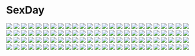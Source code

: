 # SexDay
![](https://konachan.com/image/5fc14514983df32b3df2e8cf337e51c0/Konachan.com%20-%20102898%202girls%20akemi_homura%20bow%20bow_%28weapon%29%20kaname_madoka%20long_hair%20mahou_shoujo_madoka_magica%20pink_hair%20ultimate_madoka%20weapon%20wings.jpg)
![](https://konachan.com/image/7b648072cbda929685800d23347150fe/Konachan.com%20-%2043267%20bikini%20hisahiko%20minaki_tomine%20super_robot_wars%20swimsuit.jpg)
![](https://konachan.com/image/cc7929c02c4702e8c8d27f4cc99c5de8/Konachan.com%20-%20183238%20black_hair%20brown_eyes%20hakusai%20kagerou_project%20kneehighs%20long_hair%20scarf%20school_uniform%20tateyama_ayano.jpg)
![](https://konachan.com/image/e15ef7bf42b3fc4a9bcb619ed6eb56cc/Konachan.com%20-%20135676%20black_eyes%20black_hair%20car%20cigarette%20glasses%20gun%20hat%20koh_%28minagi_kou%29%20original%20police%20short_hair%20weapon.jpg)
![](https://konachan.com/image/d4556fc9dbcda01b6bf0c642f40644d0/Konachan.com%20-%20132948%20guitar%20hatsune_miku%20instrument%20nanaku_teiru%20vocaloid.jpg)
![](https://konachan.com/image/537e52c59e00da11e94dedda1011c956/Konachan.com%20-%2016948%20aquaplus%20headphones%20leaf%20mitsumi_misato%20to_heart%20to_heart_2%20yuzuhara_konomi.jpg)
![](https://konachan.com/image/9c3970ae63481e351898a8af2b95ad56/Konachan.com%20-%20204041%20bow%20breasts%20candy%20chocolate%20cleavage%20cross%20flowers%20food%20grimgrim%20long_hair%20original%20petals%20pocky%20red_eyes%20stockings%20thighhighs%20white_hair.jpg)
![](https://konachan.com/jpeg/898dcc1b5a9354088b5aa2244a9aec81/Konachan.com%20-%20158715%20aqua_eyes%20aqua_hair%20blush%20caidychen%20hatsune_miku%20long_hair%20school_uniform%20skirt%20thighhighs%20twintails%20vocaloid%20zettai_ryouiki.jpg)
![](https://konachan.com/image/b5829ec06d02b584e44231ef5be28e23/Konachan.com%20-%2075145%20kagamine_len%20kagamine_rin%20male%20vocaloid.jpg)
![](https://konachan.com/image/fb0a6f76b9ccce5c5db25ca446b094bb/Konachan.com%20-%2036036%20all_male%20blue_eyes%20blue_hair%20kaito%20male%20scarf%20vocaloid%20white.jpg)
![](https://konachan.com/image/ab13f51c2cd06b453b36a67768eb57c9/Konachan.com%20-%2085935%20hirasawa_yui%20jpeg_artifacts%20k-on%21.jpg)
![](https://konachan.com/jpeg/00e3465b534f14f776fb33fce2d58864/Konachan.com%20-%20257620%20animal_ears%20black_hair%20bow%20breasts%20brown_eyes%20dark_skin%20glasses%20long_hair%20pink_hair%20scarf%20school_uniform%20skirt%20thighhighs%20twintails%20white_hair.jpg)
![](https://konachan.com/image/d4d2ed505ebd762fcb42be84d46e203b/Konachan.com%20-%2063751%20favorite%20game_cg%20hoshizora_no_memoria%20long_hair%20mare_s_ephemeral%20ribbons%20white_hair%20yellow_eyes.jpg)
![](https://konachan.com/image/2bae604f1f329a0e7abb23915ff0ab3a/Konachan.com%20-%20211579%20anthropomorphism%20brown_eyes%20brown_hair%20japanese_clothes%20kantai_collection%20kimono%20naka_%28kancolle%29%20nichi_doriimu%20sendai_%28kancolle%29%20short_hair.jpg)
![](https://konachan.com/jpeg/874343cac31433f802a589b4b1025ed2/Konachan.com%20-%20157062%20brown_hair%20school_uniform%20sky%20tagme%20tears.jpg)
![](https://konachan.com/jpeg/d844a6e4e123280ee3a003cb2747db96/Konachan.com%20-%20231898%20blue_eyes%20camera%20charlotte%20gray_hair%20kusunoki_goya%20long_hair%20night%20school_uniform%20skirt%20stars%20tomori_nao.jpg)
![](https://konachan.com/image/d345a33b5137dc2cb1b1bcdd95d644ea/Konachan.com%20-%20204225%20bicolored_eyes%20choker%20date_a_live%20dress%20gothic%20goth-loli%20gun%20haraguroi_you%20headdress%20lolita_fashion%20long_hair%20tokisaki_kurumi%20twintails%20weapon.jpg)
![](https://konachan.com/image/27671210f33aa3b5272113895fe4e978/Konachan.com%20-%2092265%20hatsune_miku%20kaito%20male%20vocaloid.jpg)
![](https://konachan.com/image/b06e117499035c05dc213644293ab8ef/Konachan.com%20-%20124398%202girls%20bili_girl_22%20bili_girl_33%20blue_hair%20christmas%20hao_%28patinnko%29%20hat%20long_hair%20purple_eyes%20red_eyes%20santa_costume%20santa_hat%20snow%20thighhighs.jpg)
![](https://konachan.com/image/d8d78e8e17fd43e00a7be8787c4654e1/Konachan.com%20-%2022595%20iwakura_lain%20serial_experiments_lain.jpg)
![](https://konachan.com/image/8768ff48c540240228b66fa98b05535b/Konachan.com%20-%20206170%20armor%20cameltoe%20long_hair%20moeru%21%20no_bra%20sword%20tagme_%28character%29%20thomasz%20watermark%20weapon.jpg)
![](https://konachan.com/image/1ab9744d0be7791352fdec8b78b5f85c/Konachan.com%20-%20279034%20anal%20anus%20aqua_eyes%20bed%20breasts%20censored%20cum%20eichi%20long_hair%20nipples%20penis%20pussy%20sennen_sensou_aigis%20thighhighs%20white_hair.jpg)
![](https://konachan.com/jpeg/cdc04938d7b2dd8c4ff5960f80f9bb4e/Konachan.com%20-%20158670%20blonde_hair%20bubbles%20hii101%20kagerou_project%20kano_shuuya%20mask%20red_eyes%20short_hair%20underwater%20water%20yohanashi_diseibu_%28vocaloid%29.jpg)
![](https://konachan.com/jpeg/9484edd3f7372fd781eb700e9c74537e/Konachan.com%20-%20260444%20aqua_eyes%20aqua_hair%20close%20hatsune_miku%20long_hair%20san%27nomiya%20scarf%20snow%20twintails%20vocaloid%20winter.jpg)
![](https://konachan.com/jpeg/9e288a9a3111afe0082e46bde19a531b/Konachan.com%20-%20184192%20bow%20dress%20green_hair%20hat%20long_hair%20microphone%20panties%20thighhighs%20touhoku_zunko%20underwear%20vocaloid%20voiceroid%20yellow_eyes%20yuzumiya_mono.jpg)
![](https://konachan.com/image/13e14f73976616e29addb62a037cf4d0/Konachan.com%20-%2018230%20adiemus_sarah%20sawachika_eri%20school_rumble%20suou_mikoto%20takano_akira%20tsukamoto_tenma%20tsukamoto_yakumo.jpg)
![](https://konachan.com/jpeg/00421b38d4256b61d01544a78db9b90a/Konachan.com%20-%20298154%202girls%20ass%20bath%20bathtub%20blush%20brown_eyes%20brown_hair%20cropped%20hulotte%20ikegami_akane%20makiya_kasumi%20makiya_sumika%20nipples%20nude%20wet%20with_ribbon.jpg)
![](https://konachan.com/jpeg/037e2b9840ec5d7dde36c3922cdee30a/Konachan.com%20-%2085799%20ass%20bikini_top%20blue_eyes%20breasts%20cleavage%20gray_hair%20long_hair%20majikina_mina%20mikan_%285555%29%20ponytail%20samurai_spirits%20transparent.jpg)
![](https://konachan.com/image/ab43beb40141401a8beb57b8940a480d/Konachan.com%20-%20168876%20elbow_gloves%20gloves%20gray_hair%20green_eyes%20kiwamu%20long_hair%20navel%20original%20thighhighs.jpg)
![](https://konachan.com/image/df4f0faf40fe4c59809a4a3c0381e150/Konachan.com%20-%2094840%20animal%20animal_ears%20blonde_hair%20blue_eyes%20blue_hair%20bow%20dress%20green_hair%20group%20hat%20miko%20red_eyes%20snake%20touhou%20white_hair%20wolfgirl%20yellow_eyes.jpg)
![](https://konachan.com/image/7e3f1c09f8f2171140ca53453dc0eb4f/Konachan.com%20-%2044353%202girls%20anus%20aqua_eyes%20ass%20breasts%20fairy%20flat_chest%20glasses%20long_hair%20navel%20nipples%20nude%20orange_hair%20pink_hair%20pussy%20twintails%20uncensored%20wings.jpg)
![](https://konachan.com/jpeg/fbba14e494ce7072f09008ac63aff481/Konachan.com%20-%20242357%20aqua_eyes%20bow%20ek_masato%20eromanga-sensei%20gray_hair%20izumi_sagiri%20loli%20long_hair%20shorts.jpg)
![](https://konachan.com/image/f9fd09b6a6a7478c7d27deec12a3ba76/Konachan.com%20-%2042107%20fairy%20green_eyes%20hat%20lily_white%20long_hair%20orange_hair%20ribbons%20touhou.jpg)
![](https://konachan.com/jpeg/861457d3bf66a4b3d3b3388f6e85329d/Konachan.com%20-%20229906%20anthropomorphism%20anus%20black_hair%20blush%20breasts%20censored%20close%20haruna_%28kancolle%29%20headband%20long_hair%20navel%20nipples%20nude%20pussy%20red_eyes%20spread_legs%20tears.jpg)
![](https://konachan.com/jpeg/f51ba23789841364d6e28b1bfcacee6a/Konachan.com%20-%20150824%20akinashi_yuu%20fairys%20game_cg%20ima_sugu_onii-chan_ni_imouto_da_tte_iitai%21%20mitani_ayumu.jpg)
![](https://konachan.com/jpeg/a52a0d59148e633469e99deedb341ec8/Konachan.com%20-%20171200%20boots%20bow%20brown_hair%20cakerolls%20dress%20earmuffs%20headphones%20long_hair%20pantyhose%20pink%20pink_eyes%20pink_hair%20scarf%20shorts%20skirt%20thighhighs%20umbrella%20utau.jpg)
![](https://konachan.com/jpeg/dde9f165b36536a01777b89b5b8ad4a0/Konachan.com%20-%20142177%20group%20tagme.jpg)
![](https://konachan.com/image/6434da67da9ae96e119cfc5c7e787802/Konachan.com%20-%20114285%20hinanawi_tenshi%20porurin%20shameimaru_aya%20touhou.jpg)
![](https://konachan.com/jpeg/4c968ba0f94cefcb9338f04cb45e89fb/Konachan.com%20-%2046498%20junk_force%20komatsu_eiji%20liza%20louis%20mamet%20mill%20wooty.jpg)
![](https://konachan.com/image/d930b0ba004a6fb47d4297bda803e70c/Konachan.com%20-%20125040%20blonde_hair%20blue_eyes%20bow%20kagamine_rin%20red_eyes%20rokuroku%20vocaloid.jpg)
![](https://konachan.com/image/6ef8c004f429d7743c2de79e3920ffe0/Konachan.com%20-%20237522%20aliasing%20blush%20goggles%20gray_hair%20imachireki%20loli%20orange_eyes%20short_hair%20swim_ring%20swimsuit%20water.jpg)
![](https://konachan.com/image/77cb02fa32520ae3580c513d9ff907cf/Konachan.com%20-%20231411%20aliasing%20barefoot%20black_hair%20fate_grand_order%20fate_%28series%29%20ishtar_%28fate_grand_order%29%20jh%20long_hair%20navel%20yellow_eyes.jpg)
![](https://konachan.com/image/3960eefcd01e7a35001937943e26079b/Konachan.com%20-%2080860%20bed%20blonde_hair%20blue_eyes%20book%20long_hair%20original%20panties%20underwear.jpg)
![](https://konachan.com/image/20f332b807cb52d8e6520c683646788c/Konachan.com%20-%20277505%20888myrrh888%20anthropomorphism%20bed%20blush%20braids%20brown_hair%20green_eyes%20kantai_collection%20long_hair%20ponytail%20shigure_%28kancolle%29.jpg)
![](https://konachan.com/image/b280dce55c0956b7651d8d07677aa0a2/Konachan.com%20-%20181421%20blue_eyes%20blue_hair%20boots%20dress%20glasses%20group%20kneehighs%20long_hair%20navel%20necklace%20ponytail%20red_eyes%20red_hair%20scarf%20socks%20stockings%20tie%20twintails%20vice.jpg)
![](https://konachan.com/jpeg/98b78314aee8126de9ece8db803e4ef7/Konachan.com%20-%20116689%20bra%20breasts%20brown_eyes%20brown_hair%20game_cg%20kotoharu_kanon%20long_hair%20lunaris_filia%20mikagami_mamizu%20navel%20nipples%20panties%20thighhighs%20underwear%20whirlpool.jpg)
![](https://konachan.com/image/4b6a78ee16190647d89a48ad38432d97/Konachan.com%20-%20206230%20ass_grab%20brown_hair%20gloves%20hat%20heart%20kokuyouseki%20neitifasu%20original%20panties%20police%20red_eyes%20short_hair%20underwear%20uniform%20upskirt%20wink.jpg)
![](https://konachan.com/image/be3958f41eb2fea1e6e9ed1ce7779eb6/Konachan.com%20-%20256455%20animal_ears%20dress%20fate_extra%20fate_extra_ccc%20fate_%28series%29%20flowers%20foxgirl%20hino_hinako%20long_hair%20pink_hair%20ribbons%20tail%20yellow_eyes.jpg)
![](https://konachan.com/image/2a0e30afa774ece95a72c8ff313cc62d/Konachan.com%20-%20112428%20cherry_blossoms%20clouds%20dress%20flowers%20hat%20inuboe%20moon%20petals%20pink_eyes%20pink_hair%20ribbons%20saigyouji_yuyuko%20short_hair%20sky%20touhou.jpg)
![](https://konachan.com/image/7e305a6cb37006c18e98888c7ce23442/Konachan.com%20-%20124489%20hanekawa_tsubasa%20monogatari_%28series%29%20nisemonogatari.jpg)
![](https://konachan.com/image/d04e0b7c24a1dff525248d59567e605d/Konachan.com%20-%2014261%20paranoia_agent.jpg)
![](https://konachan.com/image/50e990cc23a8d19a8f51b136b1460b62/Konachan.com%20-%20168118%20all_male%20flowers%20kaoru1986%20male%20original%20short_hair%20shorts.jpg)
![](https://konachan.com/jpeg/f81fb4b6a6c907643e57611d1b773892/Konachan.com%20-%20256448%20blonde_hair%20breasts%20chain%20elbow_gloves%20fate_grand_order%20fate_%28series%29%20flowers%20gloves%20green_eyes%20headdress%20no_bra%20ryota_%28ry_o_ta%29%20white.jpg)
![](https://konachan.com/image/64096302e54d0626f697703b0652a686/Konachan.com%20-%2016896%20anthropomorphism%20firefox.jpg)
![](https://konachan.com/image/c711e2d960335cfeca19e86a33b14ba5/Konachan.com%20-%20207951%20all_male%20bubbles%20judas%20kanagi%20leon_magnus%20male%20tales_of_destiny%20water.jpg)
![](https://konachan.com/image/0fdcee6c29ba4d094e2741f19d8b237c/Konachan.com%20-%20253338%202girls%20azur_lane%20bandage%20breasts%20catsizuru%20chain%20collar%20foxgirl%20halloween%20long_hair%20pantyhose%20ponytail%20pumpkin%20sarashi%20sword%20tail%20underwear%20weapon.jpg)
![](https://konachan.com/jpeg/b758892bfbd71d061343dc87b57fde17/Konachan.com%20-%2091874%20game_cg%20loli%20ooizumi_mai%20real_imouto_ga_iru_ooizumi-kun_no_baai%20school_swimsuit%20swimsuit%20takoyaki_%28roast%29.jpg)
![](https://konachan.com/image/47aed4af6006da98b85c095e3a7dc2ec/Konachan.com%20-%2027295%20amelia_weeksite%20scarlett.jpg)
![](https://konachan.com/image/dc08aca2a23a61501a44263c08ececea/Konachan.com%20-%20301889%20arknights%20ch%27en_%28arknights%29%20horns%20ssangbong-llama.jpg)
![](https://konachan.com/image/7550190c5943ac9acd60d8564178026c/Konachan.com%20-%2024186%20loveless.jpg)
![](https://konachan.com/image/14eff963be76d972e277d215e3c6dbdb/Konachan.com%20-%20126373%20animal_ears%20dress%20long_hair%20nanakase_yui%20nekonade_distortion%20red_hair%20t-ray%20tail%20thighhighs.jpg)
![](https://konachan.com/image/bc88a8227a76f03809d629dfaa7ef056/Konachan.com%20-%20284871%20barefoot%20beach%20breasts%20brown_hair%20cleavage%20drink%20food%20fruit%20long_hair%20original%20phano_%28125042%29%20see_through%20shorts%20swim_ring%20water%20watermelon.jpg)
![](https://konachan.com/image/7ef2b27f641ac66cfedf3e3a3321e378/Konachan.com%20-%20243109%20animal%20brown_hair%20building%20city%20clouds%20dog%20hat%20long_hair%20original%20sho_%28shoichi-kokubun%29%20skirt%20sky.jpg)
![](https://konachan.com/jpeg/60b382635a5d9d20ab29256a028ab288/Konachan.com%20-%2027122%20komori_kiri%20sayonara_zetsubou_sensei%20vector.jpg)
![](https://konachan.com/image/a5b6e74ccb948dcd8827c46726ee209e/Konachan.com%20-%20159946%20brown_eyes%20chii%20chobits%20long_hair.jpg)
![](https://konachan.com/image/bef191ae81749ac5fff754bbe17d8ae9/Konachan.com%20-%20160846%20amemura_%28caramelo%29%20animal_ears%20desert%20kaze_no_tabi_bito%20landscape%20ruins%20scenic.jpg)
![](https://konachan.com/image/41c7186060f6d0d51ef7e7a1cfba1f13/Konachan.com%20-%2049279%20animal_ears%20japanese_clothes%20kisuke%20kongiku%20momohime%20oboro_muramasa%20sword%20weapon%20wool%20yuzuruha.jpg)
![](https://konachan.com/image/93923807a8b9180caa4baaf4c064ffcd/Konachan.com%20-%2019047%20all_male%20male%20naruto%20uzumaki_naruto.jpg)
![](https://konachan.com/image/bbd04aa8dcedeab912198aa4be55b4fe/Konachan.com%20-%2022895%20long_hair%20red_eyes%20red_hair%20scan%20school_uniform%20shakugan_no_shana%20shana%20sword%20thighhighs%20weapon%20zettai_ryouiki.jpg)
![](https://konachan.com/image/0c804f8b6fdcea7116d8cd503ec5cbb5/Konachan.com%20-%20299103%20black_hair%20building%20city%20gloves%20horns%20long_hair%20navel%20original%20rain%20shorts%20tenmaso%20water.jpg)
![](https://konachan.com/jpeg/a12e82670b2e5de6f6aff8e22a37d65a/Konachan.com%20-%20197080%20blush%20bow%20game_cg%20inaba_meguru%20kneehighs%20muririn%20panties%20sanoba_witch%20school_uniform%20skirt%20underwear%20yuzusoft.jpg)
![](https://konachan.com/jpeg/b9c79acccec6d8d74c3db756a8215041/Konachan.com%20-%20270855%20apple%20bow%20bubbles%20candy%20fan%20festival%20fireworks%20food%20fruit%20gray_eyes%20gray_hair%20group%20loli%20long_hair%20mask%20night%20sky%20summer%20twintails%20wristwear%20yukata.jpg)
![](https://konachan.com/image/5316b9ae50529348fde87357ab2e9880/Konachan.com%20-%20147086%20blue_eyes%20headphones%20long_hair%20magister_%28bigbakunyuu%29%20megurine_luka%20pink_hair%20vocaloid.jpg)
![](https://konachan.com/jpeg/668d086c7d8b6adf18d4705493f306f4/Konachan.com%20-%20155772%20animal_ears%20blonde_hair%20blue_eyes%20breasts%20bunny_ears%20bunnygirl%20cleavage%20game_cg%20hapymaher%20koku%20navel%20panties%20purple_software%20stockings%20underwear.jpg)
![](https://konachan.com/image/0b68212e41ff0d550be4fbe9fbec723b/Konachan.com%20-%2060331%20breasts%20game_cg%20meri_chri%20mikagami_mamizu%20nude%20purple_eyes%20seiya_mashiro%20whirlpool.jpg)
![](https://konachan.com/image/0a17940026ce5bee414c756e5d7fe7ad/Konachan.com%20-%2043592%20breasts%20censored%20code_geass%20kallen_stadtfeld%20nipples%20nude.jpg)
![](https://konachan.com/jpeg/16763b7081b5613587efe7d6135a180c/Konachan.com%20-%20283900%20animal_ears%20bed%20blue_eyes%20breasts%20foxgirl%20gainoob%20kurona_reole%20long_hair%20nude%20original%20purple_hair%20tail%20watermark.jpg)
![](https://konachan.com/image/962eba1a857771aeee0ae69bc0141bcd/Konachan.com%20-%2014118%20animal_ears%20hazuki%20tsukuyomi_moon_phase.jpg)
![](https://konachan.com/image/6ad5162f99fda670a731d9b53900b829/Konachan.com%20-%20189469%20aqua_eyes%20black_hair%20fate_%28series%29%20fate_stay_night%20hym9594%20long_hair%20skirt%20thighhighs%20tohsaka_rin%20zettai_ryouiki.jpg)
![](https://konachan.com/jpeg/2015159973b58ad00ee2f8ee9b23b8c3/Konachan.com%20-%20254690%20anus%20ass%20barefoot%20blush%20breasts%20fate_%28series%29%20gloves%20long_hair%20nipples%20panties%20purple_eyes%20purple_hair%20pussy%20twintails%20uncensored%20underwear%20yellow.jpg)
![](https://konachan.com/image/8ac37e39ca847bb28880d7a2c77cfc39/Konachan.com%20-%20123976%20blonde_hair%20bow%20headphones%20kagamine_rin%20shorts%20temari_%28deae%29%20thighhighs%20vocaloid.jpg)
![](https://konachan.com/image/56b30b095ac33c370076c8be8360fa98/Konachan.com%20-%20112484%20bed%20blood%20blue_eyes%20breasts%20brown_hair%20censored%20game_cg%20long_hair%20lucie%20nipples%20penis%20sex%20shinohara_sera%20spread_legs%20thighhighs%20twintails.jpg)
![](https://konachan.com/jpeg/56f4836b86a5f0c26cb416f166f5a0ab/Konachan.com%20-%20247530%20animal%20bird%20blonde_hair%20enkidu%20fate_%28series%29%20gilgamesh%20green_eyes%20green_hair%20long_hair%20male%20necklace%20red_eyes%20short_hair%20waifu2x%20wristwear%20xia_%28ryugo%29.jpg)
![](https://konachan.com/jpeg/883af1b7c7303c0558d4992b62c6e674/Konachan.com%20-%20152778%20black_hair%20breasts%20glasses%20hanekawa_tsubasa%20long_hair%20monogatari_%28series%29%20nagamon%20nipples%20nude%20open_shirt%20purple_eyes.jpg)
![](https://konachan.com/image/a79d7dfefab294c688fcb03ad4cd571f/Konachan.com%20-%20261050%20animal%20bed%20black_hair%20book%20cat%20computer%20gray_eyes%20long_hair%20original%20shorts%20tattoo%20tomiya_%28tomiya2117%29.jpg)
![](https://konachan.com/image/e176c1e720195f5e794ef4d0b511293b/Konachan.com%20-%20132692%20dress%20elbow_gloves%20gloves%20long_hair%20pink_hair%20red_eyes%20sword%20weapon%20yuna_%28rutera%29.jpg)
![](https://konachan.com/image/90a164c455db032c78f4011b7f423932/Konachan.com%20-%20124788%202girls%20animal_ears%20cape%20hat%20kneehighs%20monochrome%20mystia_lorelei%20short_hair%20takeuma%20thighhighs%20touhou%20wings%20wriggle_nightbug.jpg)
![](https://konachan.com/jpeg/428e067d6e227abc9cdcc024d20b44ea/Konachan.com%20-%20190969%20book%20green_hair%20kagerou_project%20kano_shuuya%20kido_tsubomi%20kiss%20kneehighs%20long_hair%20male%20mikanururu%20ponytail%20short_hair%20sunset.jpg)
![](https://konachan.com/image/257b99881400dff4be84d9da9e2ce156/Konachan.com%20-%2031879%20black_hair%20blush%20censored%20cum%20favorite%20fellatio%20game_cg%20happy_margaret%21%20japanese_clothes%20kitanoji_nozomi%20kokonoka%20long_hair%20penis%20yellow_eyes.jpg)
![](https://konachan.com/jpeg/3e85afaf9fc478fa4eefca00697554b1/Konachan.com%20-%20120954%20bed%20bra%20game_cg%20ikura_nagisa%20katase_aki%20mashiro_summer%20panties%20short_hair%20underwear.jpg)
![](https://konachan.com/image/2f21ff11eafff5f784412916fcd3efc5/Konachan.com%20-%20180421%20black_eyes%20black_hair%20flowers%20flowers_%28game%29%20innocent_grey%20long_hair%20shirahane_suou%20sugina_miki.jpg)
![](https://konachan.com/image/3a36cf68590dcb1625d4aebb983757fc/Konachan.com%20-%2091719%20bandaid%20original%20otorih%20panties%20school_uniform%20tears%20underwear.jpg)
![](https://konachan.com/image/e2928f6cec3dd1e8d828f23b17e913a4/Konachan.com%20-%2044742%20amber%20darker_than_black.jpg)
![](https://konachan.com/image/8c571c5596e27e9945809dc55d53acbb/Konachan.com%20-%20176940%20blue_eyes%20headphones%20original%20white_hair%20zhang_xiao_bo.jpg)
![](https://konachan.com/image/21d11993070198dbd22a1e4964337f1c/Konachan.com%20-%2013866%20boots%20girls_bravo%20kojima_kirie%20koyomi_hare_nanaka%20miharu_sena_kanaka%20motorcycle%20pink_hair%20umbrella%20white%20wink.jpg)
![](https://konachan.com/image/9da4dfdba0d48f5d4701e086f66f57ef/Konachan.com%20-%20118490%20bakemonogatari%20black_hair%20glasses%20hanekawa_tsubasa%20long_hair%20monogatari_%28series%29%20purple_eyes%20vector.jpg)
![](https://konachan.com/jpeg/8758b6dbe6089db48e3f1c34a3219e7a/Konachan.com%20-%20299056%20animal_ears%20breasts%20dark_skin%20granblue_fantasy%20green_eyes%20kochiya_%28gothope%29%20long_hair%20navel%20nemone%20nipples%20penis%20pussy%20sex%20white%20white_hair.jpg)
![](https://konachan.com/image/dd91038a491e1d1e63ca82103952a5b2/Konachan.com%20-%20150079%20animal_ears%20arctic%20catgirl%20kaenbyou_rin%20multiple_tails%20tail%20touhou.jpg)
![](https://konachan.com/image/2fe98a225de702ec5f77f08f181d5a2b/Konachan.com%20-%2066923%20hidamari_sketch%20hiro%20miyako%20nazuna%20nori%20sae%20yuno.jpg)
![](https://konachan.com/image/3634bfe0665c7069f1f6041cb1bc3825/Konachan.com%20-%2049296%20aqua_eyes%20aqua_hair%20blonde_hair%20clouds%20grass%20green_hair%20headphones%20hoodie%20kagamine_rin%20long_hair%20male%20short_hair%20sky%20twintails%20vocaloid%20yooguru.jpg)
